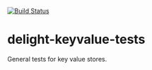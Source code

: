 [![Build Status](https://travis-ci.org/javadelight/delight-keyvalue-tests.svg)](https://travis-ci.org/javadelight/delight-keyvalue-tests)

# delight-keyvalue-tests

General tests for key value stores.
